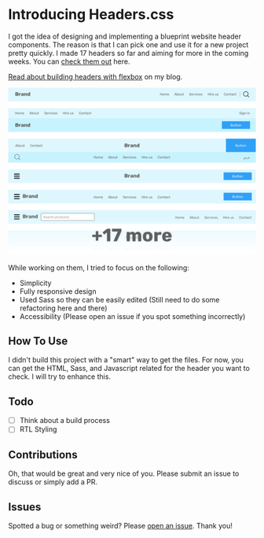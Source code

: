 # Introducing Headers.css

I got the idea of designing and implementing a blueprint website header components. The reason is that I can pick one and use it for a new project pretty quickly. I made 17 headers so far and aiming for more in the coming weeks. You can [check them out](https://headers-css.vercel.app/) here.

[Read about building headers with flexbox](https://ishadeed.com/article/website-headers-flexbox/) on my blog.

![](header-css.jpg)

While working on them, I tried to focus on the following:

- Simplicity
- Fully responsive design
- Used Sass so they can be easily edited (Still need to do some refactoring here and there)
- Accessibility (Please open an issue if you spot something incorrectly)

## How To Use

I didn't build this project with a "smart" way to get the files. For now, you can get the HTML, Sass, and Javascript related for the header you want to check. I will try to enhance this.

## Todo

- [ ] Think about a build process
- [ ] RTL Styling

## Contributions

Oh, that would be great and very nice of you. Please submit an issue to discuss or simply add a PR.

## Issues

Spotted a bug or something weird? Please [open an issue](https://github.com/shadeed/headers-css/issues). Thank you!
